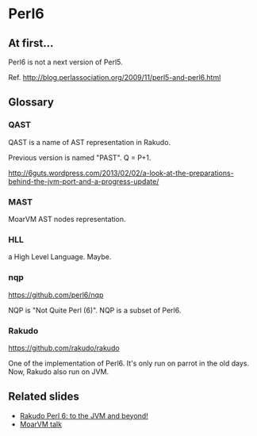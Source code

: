 Perl6
=====

## At first...

Perl6 is not a next version of Perl5.

Ref. http://blog.perlassociation.org/2009/11/perl5-and-perl6.html

## Glossary

### QAST

QAST is a name of AST representation in Rakudo.

Previous version is named "PAST". Q = P+1.

http://6guts.wordpress.com/2013/02/02/a-look-at-the-preparations-behind-the-jvm-port-and-a-progress-update/

### MAST

MoarVM AST nodes representation.

### HLL

a High Level Language. Maybe.

### nqp

https://github.com/perl6/nqp

NQP is "Not Quite Perl (6)". NQP is a subset of Perl6.

### Rakudo

https://github.com/rakudo/rakudo

One of the implementation of Perl6. It's only run on parrot in the old days. Now, Rakudo also run on JVM.

## Related slides

 * [Rakudo Perl 6: to the JVM and beyond!](http://jnthn.net/papers/2013-plpw-rakudo-jvm.pdf)
 * [MoarVM talk](http://perl6.com/MoarVM_talk1.pdf)

